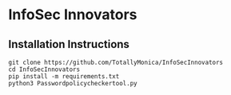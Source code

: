 # InfoSec Innovators

## Installation Instructions
```
git clone https://github.com/TotallyMonica/InfoSecInnovators
cd InfoSecInnovators
pip install -m requirements.txt
python3 Passwordpolicycheckertool.py
```
